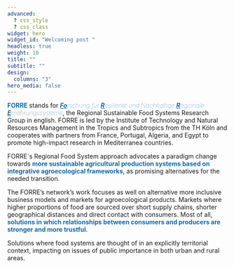 ```yaml
---
advanced:
  ? css_style
  ? css_class
widget: hero
widget_id: "Welcoming post "
headless: true
weight: 10
title: ""
subtitle: ""
design:
  columns: "3"
hero_media: false
---
```

<span style='color:#1768a6; font-size:100%; font-weight:600'>**FORRE**</span> stands for <span style='color:#1768a6; font-size:100%; font-weight:100'>_<u>**Fo**</u>rschung für <u>**R**</u>esiliente und Nachhaltige <u>**R**</u>egionale <u>**E**</u>rnährungssysteme_</span>, the Regional Sustainable Food Systems Research Group in english. FORRE is led by the Institute of Technology and Natural Resources Management in the Tropics and Subtropics from the TH Köln and cooperates with partners from France, Portugal, Algeria, and Egypt to promote high-impact research in Mediterranea countries.

FORRE´s Regional Food System approach advocates a paradigm change towards <span style='color:#1768a6'>**more sustainable agricultural production systems based on integrative agroecological frameworks**</span>, as promising alternatives for the needed transition. 

The FORRE’s network’s work focuses as well on alternative more inclusive business models and markets for agroecological products. Markets where higher proportions of food are sourced over short supply chains, shorter geographical distances and direct contact with consumers. Most of all, <span style='color:#1768a6'>**solutions in which relationships between consumers and producers are stronger and more trustful**</span>. 

Solutions where food systems are thought of in an explicitly territorial context, impacting on issues of public importance in both urban and rural areas.

